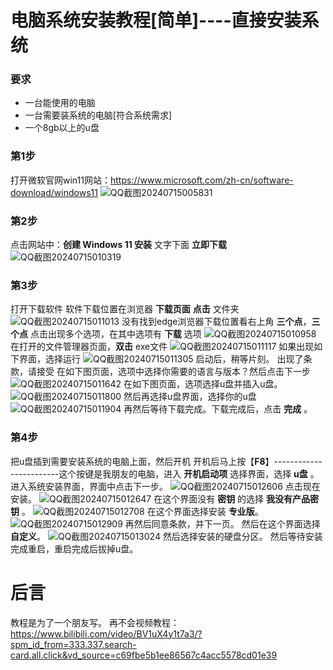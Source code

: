 # 电脑系统安装教程[简单]----直接安装系统
### 要求
- 一台能使用的电脑
- 一台需要装系统的电脑[符合系统需求]
- 一个8gb以上的u盘

### 第1步
打开微软官网win11网站：https://www.microsoft.com/zh-cn/software-download/windows11
![QQ截图20240715005831](https://github.com/user-attachments/assets/eb7bcac3-04ed-41e8-9620-cbd50b63d0de)
### 第2步
点击网站中：**创建 Windows 11 安装** 文字下面 **立即下载**
![QQ截图20240715010319](https://github.com/user-attachments/assets/80a15cb6-f348-485e-b66c-91063a449aac)
### 第3步
打开下载软件
软件下载位置在浏览器 **下载页面** **点击** 文件夹
![QQ截图20240715011013](https://github.com/user-attachments/assets/f85b0c57-a53d-44db-8325-c7e8fd450c3a)
没有找到edge浏览器下载位置看右上角 **三个点**，**三个点** 点击出现多个选项，在其中选项有 **下载** 选项
![QQ截图20240715010958](https://github.com/user-attachments/assets/fec323de-a69c-413c-9427-a740dbb68779)
在打开的文件管理器页面，**双击** exe文件
![QQ截图20240715011117](https://github.com/user-attachments/assets/1f4ac695-e1a6-44ea-abf6-c442e1debaf9)
如果出现如下界面，选择运行
![QQ截图20240715011305](https://github.com/user-attachments/assets/4285ebf1-7570-4f11-957c-616be9a1356a)
启动后，稍等片刻。
出现了条款，请接受
在如下图页面，选项中选择你需要的语言与版本？然后点击下一步
![QQ截图20240715011642](https://github.com/user-attachments/assets/ceace532-a071-4b1c-a63f-d987f9428836)
在如下图页面，选项选择u盘并插入u盘。
![QQ截图20240715011800](https://github.com/user-attachments/assets/7a56750f-b05e-4b23-bf3a-eb49b1849824)
然后再选择u盘界面，选择你的u盘
![QQ截图20240715011904](https://github.com/user-attachments/assets/d8a2788d-42d4-4968-abad-cb1b8b4adcb8)
再然后等待下载完成。下载完成后，点击 **完成** 。
### 第4步
把u盘插到需要安装系统的电脑上面，然后开机
开机后马上按【**F8**】------------------------这个按键是我朋友的电脑，进入 **开机启动项** 选择界面，选择 **u盘** 。
进入系统安装界面，界面中点击下一步。
![QQ截图20240715012606](https://github.com/user-attachments/assets/6396af12-4849-4c8a-9b80-5205ea55b656)
点击现在安装。
![QQ截图20240715012647](https://github.com/user-attachments/assets/429b4fee-ecf3-4f3b-aef3-03fc909fdad4)
在这个界面没有 **密钥** 的选择 **我没有产品密钥** 。
![QQ截图20240715012708](https://github.com/user-attachments/assets/ed4b83b5-0137-4e13-98fb-76cf5822e57f)
在这个界面选择安装 **专业版**。
![QQ截图20240715012909](https://github.com/user-attachments/assets/03002ee6-7286-4a3c-b71a-db15b4b44ec9)
再然后同意条款，并下一页。
然后在这个界面选择 **自定义**。
![QQ截图20240715013024](https://github.com/user-attachments/assets/7a8e4644-010b-425d-b2c0-0e05434cd9a7)
然后选择安装的硬盘分区。
然后等待安装完成重启，重启完成后拔掉u盘。
# 后言
教程是为了一个朋友写。
再不会视频教程：https://www.bilibili.com/video/BV1uX4y1t7a3/?spm_id_from=333.337.search-card.all.click&vd_source=c69fbe5b1ee86567c4acc5578cd01e39


